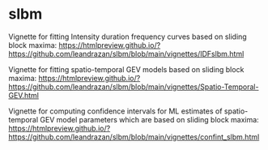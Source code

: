 # slbm

Vignette for fitting Intensity duration frequency curves based on sliding block maxima:
https://htmlpreview.github.io/?https://github.com/leandrazan/slbm/blob/main/vignettes/IDFslbm.html

Vignette for fitting spatio-temporal GEV models based on sliding block maxima:
https://htmlpreview.github.io/?https://github.com/leandrazan/slbm/blob/main/vignettes/Spatio-Temporal-GEV.html

Vignette for computing confidence intervals for ML estimates of spatio-temporal GEV model parameters which are based on sliding block maxima:
https://htmlpreview.github.io/?https://github.com/leandrazan/slbm/blob/main/vignettes/confint_slbm.html
